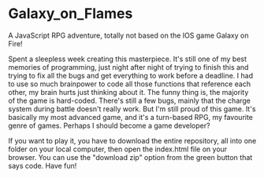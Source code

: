 # Galaxy_on_Flames
A JavaScript RPG adventure, totally not based on the IOS game Galaxy on Fire!

Spent a sleepless week creating this masterpiece. It's still one of my best memories of programming, just night after night of trying to finish this and trying to fix all the bugs and get everything to work before a deadline. I had to use so much brainpower to code all those functions that reference each other, my brain hurts just thinking about it. The funny thing is, the majority of the game is hard-coded. There's still a few bugs, mainly that the charge system during battle doesn't really work. But I'm still proud of this game. It's basically my most advanced game, and it's a turn-based RPG, my favourite genre of games. Perhaps I should become a game developer?

If you want to play it, you have to download the entire repository, all into one folder on your local computer, then open the index.html file on your browser. You can use the "download zip" option from the green button that says code. Have fun!
